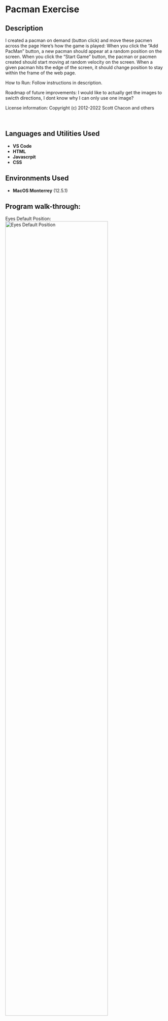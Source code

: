 <h1>Pacman Exercise</h1>



<h2>Description</h2>
I created a pacman on demand (button click) and move these pacmen across the page
Here’s how the game is played:
When you click the “Add PacMan” button, a new pacman should appear at a random position on the screen.
When you click the “Start Game” button, the pacman or pacmen created should start moving at random velocity on the screen.
When a given pacman hits the edge of the screen, it should change position to stay within the frame of the web page.

How to Run: Follow instructions in description. 



Roadmap of future improvements: I would like to actually get the images to swicth directions, I dont know why I can only use one image?

License information: Copyright (c) 2012-2022 Scott Chacon and others

<br />


<h2>Languages and Utilities Used</h2>

- <b>VS Code</b> 
- <b>HTML</b>
- <b>Javascrpit</b>
- <b>CSS</b>

<h2>Environments Used </h2>

- <b>MacOS Monterrey</b> (12.5.1)


<h2>Program walk-through:</h2>

<p align="center">

Eyes Default Position: <br/>
<img src="https://imgur.com/r52nssK" height="80%" width="80%" alt="Eyes Default Position"/>
<br />
